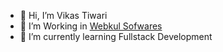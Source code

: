 - 👋 Hi, I’m Vikas Tiwari
- 👀 I’m Working in [Webkul Sofwares](https://webkul.com/)
- 🌱 I’m currently learning Fullstack Development

<!---
VikasTiwari-Webkul/VikasTiwari-Webkul is a ✨ special ✨ repository because its `README.md` (this file) appears on your GitHub profile.
You can click the Preview link to take a look at your changes.
--->
